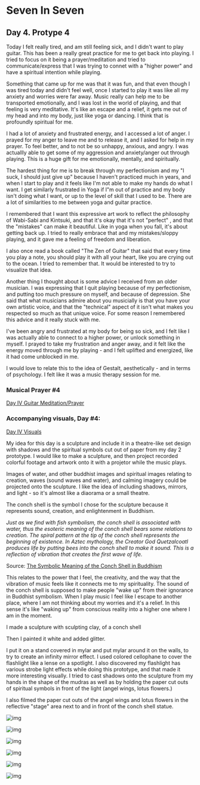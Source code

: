 # Seven In Seven 

## Day 4. Protype 4

Today I felt really tired, and am still feeling sick, and I didn't want to play guitar. This has been a really great practice for me to get back into playing. I tried to focus on it being a prayer/meditation and tried to communicate/express that I was trying to connet with a "higher power" and have a spiritual intention while playing. 

Something that came up for me was that it was fun, and that even though I was tired today and didn't feel well, once I started to play it was like all my anxiety and worries were far away. Music really can help me to be transported emotionally, and I was lost in the world of playing, and that feeling is very meditative. It's like an escape and a relief, it gets me out of my head and into my body, just like yoga or dancing. I think that is profoundly spiritual for me. 

I had a lot of anxiety and frustrated energy, and I accessed a lot of anger. I prayed for my anger to leave me and to release it, and I asked for help in my prayer. To feel better, and to not be so unhappy, anxious, and angry.  I was actuallly able to get some of my aggression and anxiety/anger out through playing. This is a huge gift for me emotionally, mentally, and spiritually. 

The hardest thing for me is to break through my perfectionism and my "I suck, I should just give up" because I haven't practiced much in years, and when I start to play and it feels like I'm not able to make my hands do what I want. I get similarly frustrated in Yoga if I"m out of practice and my body isn't doing what I want, or up to the level of skill that I used to be. There are a lot of similarities to me between yoga and guitar practice.

I remembered that I want this expressive art work to reflect the philosophy of Wabi-Sabi and Kintsuki, and that it's okay that it's not "perfect" , and that the "mistakes" can make it beautiful. Like in yoga when you fall, it's about getting back up. I tried to really embrace that and my mistakes/sloppy playing, and it gave me a feeling of freedom and liberation. 

I also once read a book called "The Zen of Guitar" that said that every time you play a note, you should play it with all your heart, like you are crying out to the ocean. I tried to remember that. It would be interested to try to visualize that idea. 

Another thing I thought about is some advice I received from an older musician. I was expressing that I quit playing because of my perfectionism, and putting too much pressure on myself, and because of depression. She said that what musicians admire about you musicially is that you have your own artistic voice, and that the "technical" aspect of it isn't what makes you respected so much as that unique voice. For some reason I remembered this advice and it really stuck with me.

I've been angry and frustrated at my body for being so sick, and I felt like I was actually able to connect to a higher power, or unlock something in myself. I prayed to take my frustration and anger away, and it felt like the energy moved through me by playing - and I felt uplifted and energized, like it had come unblocked in me. 

I would love to relate this to the idea of Gestalt, aesthetically - and in terms of psychology. I felt like it was a music therapy session for me. 


### Musical Prayer #4

[Day IV Guitar Meditation/Prayer](https://youtu.be/XiXVou4XeRg)

### Accompanying visuals, Day #4:

[Day IV Visuals](https://drive.google.com/open?id=1-9F7-_Q4TXNA1rXYdPt9GIjbtl5lsooc)

My idea for this day is a sculpture and include it in a theatre-like set design with shadows and the spiritual symbols cut out of paper from my day 2 prototype. I would like to make a sculpture, and then project recorded colorful footage and artwork onto it with a projetor while the music plays. 

Images of water, and other buddhist images and spiritual images relating to creation, waves (sound waves and water), and calming imagery could be projected onto the sculpture. I like the idea of including shadows, mirrors, and light - so it's almost like a diaorama or a small theatre. 

The conch shell is the symbol I chose for the sculpture because it represents sound, creation, and enlightenment in Buddhism.

*Just as we find with fish symbolism, the conch shell is associated with water, thus the esoteric meaning of the conch shell bears some relations to creation. The spiral pattern at the tip of the conch shell represents the beginning of existence. In Aztec mythology, the Creator God Quetzalcoatl produces life by putting bees into the conch shell to make it sound. This is a reflection of vibration that creates the first wave of life.* 

Source: [The Symbolic Meaning of the Conch Shell in Buddhism](https://mastermindcontent.co.uk/the-symbolic-meaning-of-the-conch-shell-in-buddhism/)

This relates to the power that I feel, the creativity, and the way that the vibration of music feels like it connects me to my spirituality. The sound of the conch shell is supposed to make people "wake up" from their ignorance in Buddhist symbolism. When I play music I feel like I escape to another place, where I am not thinking about my worries and it's a relief. In this sense it's like "waking up" from conscious reality into a higher one where I am in the moment.

I made a sculpture with sculpting clay, of a conch shell


Then I painted it white and added glitter.

I put it on a stand covered in mylar and put mylar around it on the walls, to try to create an infinity mirror effect. I used colored cellophane to cover the flashlight like a lense on a spotlight. I also discovered my flashlight has various strobe light effects while doing this prototype, and that made it more interesting visually. I tried to cast shadows onto the sculpture from my hands in the shape of the mudras as well as by holding the paper cut outs of spiritual symbols in front of the light (angel wings, lotus flowers.)

I also filmed the paper cut outs of the angel wings and lotus flowers in the reflective "stage" area next to and in front of the conch shell statue.

![img](IMG2/conch1.JPEG)

![img](IMG2/conch.JPEG)

![img](IMG2/p4.2.JPEG)

![img](IMG2/p4.3.JPEG)

![img](IMG2/p4.2.JPEG)

![img](IMG2/p4.JPEG)





















